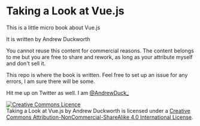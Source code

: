 # Taking a Look at Vue.js

This is a little micro book about Vue.js

It is written by Andrew Duckworth

You cannot reuse this content for commercial reasons. The content belongs to me but you are free to share and rework, as long as your attribute myself and don't sell it.

This repo is where the book is written. Feel free to set up an issue for any errors, I am sure there will be some.

Hit me up on Twitter as well. I am [@AndrewDuck_](https://twitter.com/AndrewDuck_)

<html>
  <a rel="license" href="http://creativecommons.org/licenses/by-nc-sa/4.0/"><img alt="Creative Commons Licence" style="border-width:0" src="https://i.creativecommons.org/l/by-nc-sa/4.0/80x15.png" /></a><br /><span xmlns:dct="http://purl.org/dc/terms/" property="dct:title">Taking a Look at Vue.js</span> by <span xmlns:cc="http://creativecommons.org/ns#" property="cc:attributionName">Andrew Duckworth</span> is licensed under a <a rel="license" href="http://creativecommons.org/licenses/by-nc-sa/4.0/">Creative Commons Attribution-NonCommercial-ShareAlike 4.0 International License</a>.
</html>